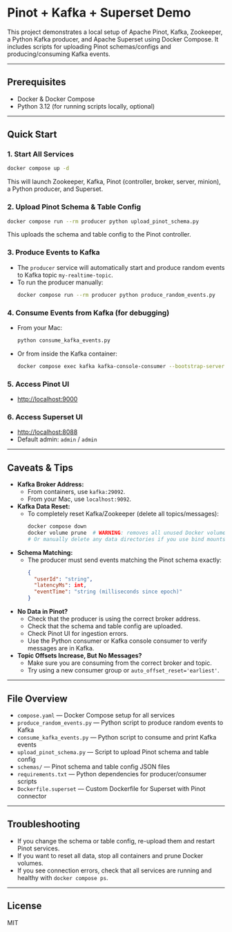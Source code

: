 # Pinot + Kafka + Superset Demo

This project demonstrates a local setup of Apache Pinot, Kafka, Zookeeper, a Python Kafka producer, and Apache Superset using Docker Compose. It includes scripts for uploading Pinot schemas/configs and producing/consuming Kafka events.

---

## Prerequisites
- Docker & Docker Compose
- Python 3.12 (for running scripts locally, optional)

---

## Quick Start

### 1. Start All Services
```sh
docker compose up -d
```
This will launch Zookeeper, Kafka, Pinot (controller, broker, server, minion), a Python producer, and Superset.

### 2. Upload Pinot Schema & Table Config
```sh
docker compose run --rm producer python upload_pinot_schema.py
```
This uploads the schema and table config to the Pinot controller.

### 3. Produce Events to Kafka
- The `producer` service will automatically start and produce random events to Kafka topic `my-realtime-topic`.
- To run the producer manually:
  ```sh
  docker compose run --rm producer python produce_random_events.py
  ```

### 4. Consume Events from Kafka (for debugging)
- From your Mac:
  ```sh
  python consume_kafka_events.py
  ```
- Or from inside the Kafka container:
  ```sh
  docker compose exec kafka kafka-console-consumer --bootstrap-server kafka:29092 --topic my-realtime-topic --from-beginning
  ```

### 5. Access Pinot UI
- [http://localhost:9000](http://localhost:9000)

### 6. Access Superset UI
- [http://localhost:8088](http://localhost:8088)
- Default admin: `admin` / `admin`

---

## Caveats & Tips

- **Kafka Broker Address:**
  - From containers, use `kafka:29092`.
  - From your Mac, use `localhost:9092`.
- **Kafka Data Reset:**
  - To completely reset Kafka/Zookeeper (delete all topics/messages):
    ```sh
    docker compose down
    docker volume prune  # WARNING: removes all unused Docker volumes
    # Or manually delete any data directories if you use bind mounts
    ```
- **Schema Matching:**
  - The producer must send events matching the Pinot schema exactly:
    ```json
    {
      "userId": "string",
      "latencyMs": int,
      "eventTime": "string (milliseconds since epoch)"
    }
    ```
- **No Data in Pinot?**
  - Check that the producer is using the correct broker address.
  - Check that the schema and table config are uploaded.
  - Check Pinot UI for ingestion errors.
  - Use the Python consumer or Kafka console consumer to verify messages are in Kafka.
- **Topic Offsets Increase, But No Messages?**
  - Make sure you are consuming from the correct broker and topic.
  - Try using a new consumer group or `auto_offset_reset='earliest'`.

---

## File Overview
- `compose.yaml` — Docker Compose setup for all services
- `produce_random_events.py` — Python script to produce random events to Kafka
- `consume_kafka_events.py` — Python script to consume and print Kafka events
- `upload_pinot_schema.py` — Script to upload Pinot schema and table config
- `schemas/` — Pinot schema and table config JSON files
- `requirements.txt` — Python dependencies for producer/consumer scripts
- `Dockerfile.superset` — Custom Dockerfile for Superset with Pinot connector

---

## Troubleshooting
- If you change the schema or table config, re-upload them and restart Pinot services.
- If you want to reset all data, stop all containers and prune Docker volumes.
- If you see connection errors, check that all services are running and healthy with `docker compose ps`.

---

## License
MIT
